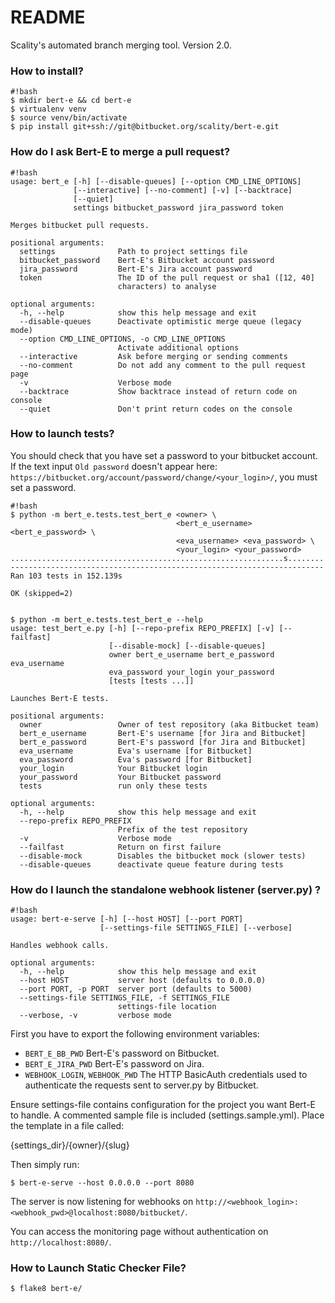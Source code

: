 # README #

Scality's automated branch merging tool. Version 2.0.

### How to install? ###

```
#!bash
$ mkdir bert-e && cd bert-e
$ virtualenv venv
$ source venv/bin/activate
$ pip install git+ssh://git@bitbucket.org/scality/bert-e.git
```

### How do I ask Bert-E to merge a pull request? ###

```
#!bash
usage: bert_e [-h] [--disable-queues] [--option CMD_LINE_OPTIONS]
              [--interactive] [--no-comment] [-v] [--backtrace]
              [--quiet]
              settings bitbucket_password jira_password token

Merges bitbucket pull requests.

positional arguments:
  settings              Path to project settings file
  bitbucket_password    Bert-E's Bitbucket account password
  jira_password         Bert-E's Jira account password
  token                 The ID of the pull request or sha1 ([12, 40]
                        characters) to analyse

optional arguments:
  -h, --help            show this help message and exit
  --disable-queues      Deactivate optimistic merge queue (legacy mode)
  --option CMD_LINE_OPTIONS, -o CMD_LINE_OPTIONS
                        Activate additional options
  --interactive         Ask before merging or sending comments
  --no-comment          Do not add any comment to the pull request page
  -v                    Verbose mode
  --backtrace           Show backtrace instead of return code on console
  --quiet               Don't print return codes on the console

```

### How to launch tests? ###

You should check that you have set a password to your bitbucket account.
If the text input `Old password` doesn't appear here:
`https://bitbucket.org/account/password/change/<your_login>/`, you must set a password.

```
#!bash
$ python -m bert_e.tests.test_bert_e <owner> \
                                     <bert_e_username> <bert_e_password> \
                                     <eva_username> <eva_password> \
                                     <your_login> <your_password>
.............................................................s........
----------------------------------------------------------------------
Ran 103 tests in 152.139s

OK (skipped=2)


$ python -m bert_e.tests.test_bert_e --help
usage: test_bert_e.py [-h] [--repo-prefix REPO_PREFIX] [-v] [--failfast]
                      [--disable-mock] [--disable-queues]
                      owner bert_e_username bert_e_password eva_username
                      eva_password your_login your_password
                      [tests [tests ...]]

Launches Bert-E tests.

positional arguments:
  owner                 Owner of test repository (aka Bitbucket team)
  bert_e_username       Bert-E's username [for Jira and Bitbucket]
  bert_e_password       Bert-E's password [for Jira and Bitbucket]
  eva_username          Eva's username [for Bitbucket]
  eva_password          Eva's password [for Bitbucket]
  your_login            Your Bitbucket login
  your_password         Your Bitbucket password
  tests                 run only these tests

optional arguments:
  -h, --help            show this help message and exit
  --repo-prefix REPO_PREFIX
                        Prefix of the test repository
  -v                    Verbose mode
  --failfast            Return on first failure
  --disable-mock        Disables the bitbucket mock (slower tests)
  --disable-queues      deactivate queue feature during tests
```

### How do I launch the standalone webhook listener (server.py) ?

```
#!bash
usage: bert-e-serve [-h] [--host HOST] [--port PORT]
                    [--settings-file SETTINGS_FILE] [--verbose]

Handles webhook calls.

optional arguments:
  -h, --help            show this help message and exit
  --host HOST           server host (defaults to 0.0.0.0)
  --port PORT, -p PORT  server port (defaults to 5000)
  --settings-file SETTINGS_FILE, -f SETTINGS_FILE
                        settings-file location
  --verbose, -v         verbose mode
```

First you have to export the following environment variables:

* `BERT_E_BB_PWD` Bert-E's password on Bitbucket.
* `BERT_E_JIRA_PWD` Bert-E's password on Jira.
* `WEBHOOK_LOGIN`, `WEBHOOK_PWD` The HTTP BasicAuth credentials used to
  authenticate the requests sent to server.py by Bitbucket.

Ensure settings-file contains configuration for the project you want
Bert-E to handle. A commented sample file is included (settings.sample.yml).
Place the template in a file called:

{settings_dir}/{owner}/{slug}

Then simply run:

```
$ bert-e-serve --host 0.0.0.0 --port 8080
```

The server is now listening for webhooks on
`http://<webhook_login>:<webhook_pwd>@localhost:8080/bitbucket/`.

You can access the monitoring page without authentication on
`http://localhost:8080/`.


### How to Launch Static Checker File?

```
$ flake8 bert-e/
```

